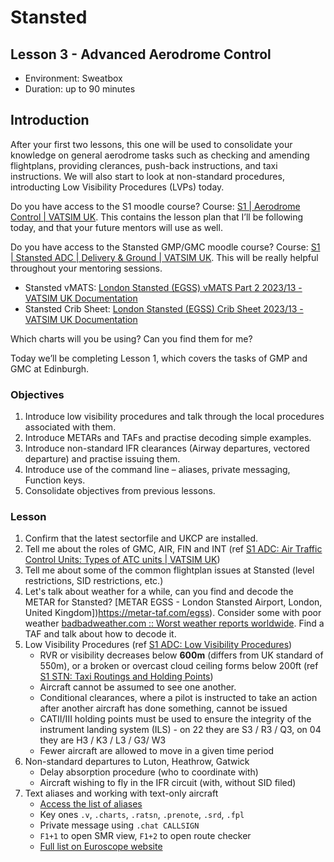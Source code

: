 # Stansted

## Lesson 3 - Advanced Aerodrome Control

- Environment: Sweatbox
- Duration: up to 90 minutes

## Introduction

After your first two lessons, this one will be used to consolidate your knowledge on general aerodrome tasks such as checking and amending flightplans, providing clerances, push-back instructions, and taxi instructions. We will also start to look at non-standard procedures, introducting Low Visibility Procedures (LVPs) today.

Do you have access to the S1 moodle course? Course: [S1 | Aerodrome Control | VATSIM UK](https://moodle.vatsim.uk/course/view.php?id=15). This contains the lesson plan that I’ll be following today, and that your future mentors will use as well.

Do you have access to the Stansted GMP/GMC moodle course? Course: [S1 | Stansted ADC | Delivery & Ground | VATSIM UK](https://moodle.vatsim.uk/enrol/index.php?id=56). This will be really helpful throughout your mentoring sessions.

- Stansted vMATS: [London Stansted (EGSS) vMATS Part 2 2023/13 - VATSIM UK Documentation](https://community.vatsim.uk/files/downloads/file/162-london-stansted-egss-vmats-part-2/)
- Stansted Crib Sheet: [London Stansted (EGSS) Crib Sheet 2023/13 - VATSIM UK Documentation](https://community.vatsim.uk/files/downloads/file/156-london-stansted-egss-crib-sheet/)

Which charts will you be using? Can you find them for me?

Today we’ll be completing Lesson 1, which covers the tasks of GMP and GMC at Edinburgh.

### Objectives

1. Introduce low visibility procedures and talk through the local procedures associated with them.
2. Introduce METARs and TAFs and practise decoding simple examples.
3. Introduce non-standard IFR clearances (Airway departures, vectored departure) and practise issuing them.
4. Introduce use of the command line – aliases, private messaging, Function keys.
5. Consolidate objectives from previous lessons.

### Lesson

1. Confirm that the latest sectorfile and UKCP are installed.
2. Tell me about the roles of GMC, AIR, FIN and INT (ref [S1 ADC: Air Traffic Control Units: Types of ATC units | VATSIM UK](https://moodle.vatsim.uk/mod/lesson/view.php?id=454&pageid=844))
3. Tell me about some of the common flightplan issues at Stansted (level restrictions, SID restrictions, etc.)
4. Let's talk about weather for a while, can you find and decode the METAR for Stansted? [METAR EGSS - London Stansted Airport, London, United Kingdom])https://metar-taf.com/egss). Consider some with poor weather [badbadweather.com :: Worst weather reports worldwide](https://badbadweather.com/). Find a TAF and talk about how to decode it.
5. Low Visibility Procedures (ref [S1 ADC: Low Visibility Procedures](https://moodle.vatsim.uk/mod/lesson/view.php?id=720))
   - RVR or visibility decreases below **600m** (differs from UK standard of 550m), or a broken or overcast cloud ceiling forms below 200ft (ref [S1 STN: Taxi Routings and Holding Points](https://moodle.vatsim.uk/mod/lesson/view.php?id=1321&pageid=2255))
   - Aircraft cannot be assumed to see one another.
   - Conditional clearances, where a pilot is instructed to take an action after another aircraft has done something, cannot be issued
   - CATII/III holding points must be used to ensure the integrity of the instrument landing system (ILS) - on 22 they are S3 / R3 / Q3, on 04 they are H3 / K3 / L3 / G3/ W3
   - Fewer aircraft are allowed to move in a given time period
6. Non-standard departures to Luton, Heathrow, Gatwick
   - Delay absorption procedure (who to coordinate with)
   - Aircraft wishing to fly in the IFR circuit (with, without SID filed)
7. Text aliases and working with text-only aircraft
   - [Access the list of aliases](https://docs.vatsim.uk/General/Use%20of%20Software/Text%20Alias/)
   - Key ones `.v`, `.charts`, `.ratsn`, `.prenote`, `.srd`, `.fpl`
   - Private message using `.chat CALLSIGN`
   - `F1+1` to open SMR view, `F1+2` to open route checker
   - [Full list on Euroscope website](https://www.euroscope.hu/wp/editing-and-function-keys/)
